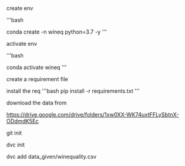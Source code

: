 create env

'''bash

conda create -n wineq python=3.7 -y
'''

activate env

'''bash

conda activate wineq
'''

create a requirement file

install the req
'''bash
pip install -r requirements.txt
'''

download the data from

https://drive.google.com/drive/folders/1xw0XX-WK74uxtFFLySbtnX-ODdmdK5Ec

git init

dvc init

dvc add data_given/winequality.csv